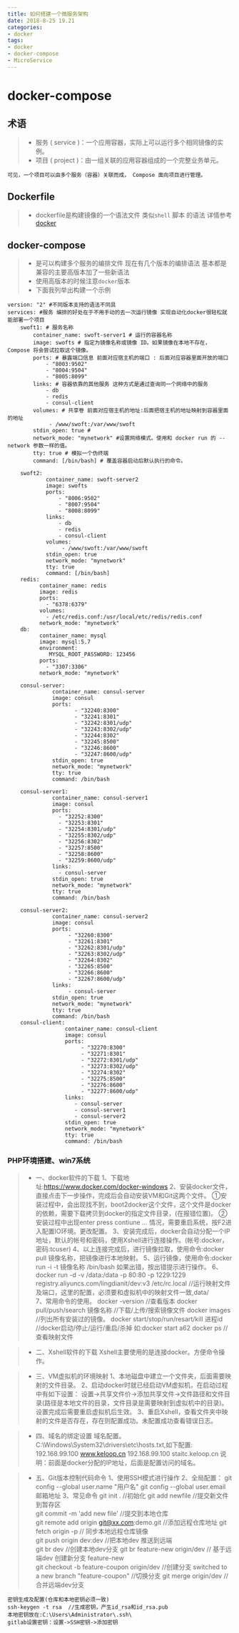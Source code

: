 ```yaml
---
title: 如何搭建一个微服务架构
date: 2018-8-25 19.21
categories: 
- docker
tags:
- docker
- docker-compose
- MicroService
---
```


# docker-compose
## 术语
> * 服务 ( service )：一个应用容器，实际上可以运行多个相同镜像的实例。
> * 项目 ( project )：由一组关联的应用容器组成的一个完整业务单元。

    可见，一个项目可以由多个服务（容器）关联而成， Compose 面向项目进行管理。
## Dockerfile
> * dockerfile是构建镜像的一个语法文件 类似``shell`` 脚本 的语法 详情参考[docker](https://docs.docker-cn.com/)
## docker-compose
> * 是可以构建多个服务的编排文件 现在有几个版本的编排语法 基本都是兼容的主要高版本加了一些新语法
> * 使用高版本的时候注意``docker``版本 
> * 下面我列举出构建一个示例
```docker-compose
version: "2" #不同版本支持的语法不同具
services: #服务 编排的好处在于不用手动的去一次运行镜像 实现自动化docker很轻松就能部署一个项目
    swoft1: # 服务名称
        container_name: swoft-server1 # 运行的容器名称
        image: swofts # 指定为镜像名称或镜像 ID。如果镜像在本地不存在， Compose 将会尝试拉取这个镜像。
        ports: # 暴露端口信息 前面对应宿主机的端口 : 后面对应容器里面开放的端口
            - "8003:9502"
            - "8004:9504"
            - "8005:8099"
        links: # 容器依靠的其他服务 这种方式是通过查询同一个网络中的服务
            - db
            - redis
            - consul-client
        volumes: # 共享卷 前面对应宿主机的地址:后面把宿主机的地址映射到容器里面的地址
             - /www/swoft:/var/www/swoft
        stdin_open: true #
        network_mode: "mynetwork" #设置网络模式。使用和 docker run 的 --network 参数一样的值。
        tty: true # 模拟一个伪终端
        command: [/bin/bash] # 覆盖容器启动后默认执行的命令。

    swoft2:
            container_name: swoft-server2
            image: swofts
            ports:
                - "8006:9502"
                - "8007:9504"
                - "8008:8099"
            links:
                - db
                - redis
                - consul-client
            volumes:
                 - /www/swoft:/var/www/swoft
            stdin_open: true
            network_mode: "mynetwork"
            tty: true
            command: [/bin/bash]
    redis:
          container_name: redis
          image: redis
          ports:
            - "6378:6379"
          volumes:
            - /etc/redis.conf:/usr/local/etc/redis/redis.conf
          network_mode: "mynetwork"
    db:
          container_name: mysql
          image: mysql:5.7
          environment:
             MYSQL_ROOT_PASSWORD: 123456
          ports:
            - "3307:3306"
          network_mode: "mynetwork"

    consul-server:
              container_name: consul-server
              image: consul
              ports:
                     - "32240:8300"
                     - "32241:8301"
                     - "32242:8301/udp"
                     - "32243:8302/udp"
                     - "32244:8302"
                     - "32245:8500"
                     - "32246:8600"
                     - "32247:8600/udp"
              stdin_open: true
              network_mode: "mynetwork"
              tty: true
              command: /bin/bash

    consul-server1:
              container_name: consul-server1
              image: consul
              ports:
                - "32252:8300"
                - "32253:8301"
                - "32254:8301/udp"
                - "32255:8302/udp"
                - "32256:8302"
                - "32257:8500"
                - "32258:8600"
                - "32259:8600/udp"
              links:
                - consul-server
              stdin_open: true
              network_mode: "mynetwork"
              tty: true
              command: /bin/bash

    consul-server2:
              container_name: consul-server2
              image: consul
              ports:
                   - "32260:8300"
                   - "32261:8301"
                   - "32262:8301/udp"
                   - "32263:8302/udp"
                   - "32264:8302"
                   - "32265:8500"
                   - "32266:8600"
                   - "32267:8600/udp"
              links:
                   - consul-server
              stdin_open: true
              network_mode: "mynetwork"
              tty: true
              command: /bin/bash
    consul-client:
                  container_name: consul-client
                  image: consul
                  ports:
                       - "32270:8300"
                       - "32271:8301"
                       - "32272:8301/udp"
                       - "32273:8302/udp"
                       - "32274:8302"
                       - "32275:8500"
                       - "32276:8600"
                       - "32277:8600/udp"
                  links:
                     - consul-server
                     - consul-server1
                     - consul-server2
                  stdin_open: true
                  network_mode: "mynetwork"
                  tty: true
                  command: /bin/bash
```

### PHP环境搭建、win7系统
>* 一、docker软件的下载
1、下载地址:https://www.docker.com/docker-windows
2、安装docker文件，直接点击下一步操作，完成后会自动安装VM和Git这两个文件。
   ①安装过程中，会出现找不到，boot2docker这个文件，这个文件是docker的依赖，需要下载拷贝到docker的指定文件目录，(在报错位置)。
   ②安装过程中出现enter press contiune ... 情况，需要重启系统，按F2进入配置IO环境。更改配置。
3、安装完成后，docker会自动分配一个IP地址，默认的帐号和密码，使用Xshell进行连接操作。(帐号:docker，密码:tcuser)
4、以上连接完成后，进行镜像拉取，使用命令:docker pull 镜像名称，把镜像进行本地映射。
5、运行镜像，使用命令:docker run -i -t 镜像名称  /bin/bash
   如果出错，按出错提示进行操作。
6、docker run  -d -v /data:/data -p 80:80 -p 1229:1229  registry.aliyuncs.com/lingdianit/dev:v3  /etc/rc.local  //运行映射文件及端口，这里的配置，必须要和虚拟机中的映射文件一致,data/     
7、常用命令的使用。
    docker -version         //查看版本 
    docker  pull/push/search 镜像名称   //下载/上传/搜索镜像文件
    docker images           //列出所有安装过的镜像。
    docker start/stop/run/resart/kill 进程id   //docker启动/停止/运行/重启/杀掉  如:docker start a62
    docker ps  //查看映射文件

>* 二、Xshell软件的下载
    Xshell主要使用的是连接docker。方便命令操作。

>* 三、VM虚拟机的环境映射
1、本地磁盘中建立一个文件夹，后面需要映射的文件目录。
2、启动docker时就已经启动VM虚拟机，在启动过程中有如下设置：
   设置->共享文件价->添加共享文件->文件路径和文件目录(路径是本地文件的目录，文件目录是需要映射到虚拟机中的目录)。设置完成后需要重启虚拟机后生效。
3、重启Xshell，查看文件夹中映射的文件是否存在，存在则配置成功。未配置成功查看错误日志。

>* 四、域名的绑定设置
    域名配置。C:\Windows\System32\drivers\etc\hosts.txt,如下配置:
    192.168.99.100  www.keloop.cn
    192.168.99.100  staitc.keloop.cn
    说明：前面是docker分配的IP地址，后面是配置访问的域名。

>* 五、Git版本控制代码命令
    1、使用SSH模式进行操作
    2、全局配置：
    git config --global user.name "用户名"
    git config --global user.email 邮箱地址
    3、常见命令
    git init .                                  //初始化
    git add newfile                             //提交新文件到暂存区  
    git commit -m 'add new file'                //提交到本地仓库  
    git remote add origin git@xx.com:demo.git   //添加远程仓库地址 
    git fetch origin  -p                        // 同步本地远程仓库镜像  
    git push origin dev:dev                     //把本地dev 推送到远端  
    git br  dev                                 //创建本地dev分支
    git br feature-new origin/dev               // 基于远端dev 创建新分支 feature-new  
    git checkout -b feature-coupon origin/dev   //创建分支
    switched to a new branch "feature-coupon"   //切换分支
    git merge origin/dev                        //合并远端dev分支

    密钥生成及配置(仓库和本地密钥必须一致)
    ssh-keygen -t rsa  //生成密钥，产生id_rsa和id_rsa.pub
    本地密钥放在:C:\Users\Administrator\.ssh\  
    gitlab设置密钥：设置->SSH密钥->添加密钥



